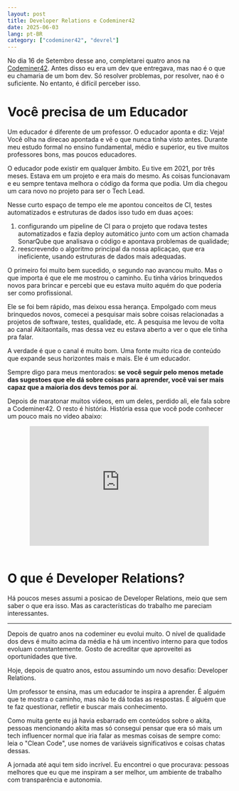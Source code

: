```yaml
---
layout: post
title: Developer Relations e Codeminer42
date: 2025-06-03
lang: pt-BR
category: ["codeminer42", "devrel"]
---
```


No dia 16 de Setembro desse ano, completarei quatro anos na [Codeminer42][]. Antes disso eu era um dev que entregava, mas nao é o que eu chamaria de um bom dev. Só resolver problemas, por resolver, nao é o suficiente. No entanto, é difícil perceber isso.

# Você precisa de um Educador

Um educador é diferente de um professor. O educador aponta e diz: Veja! Você olha na direcao apontada e vê o que nunca tinha visto antes. Durante meu estudo formal no ensino fundamental, médio e superior, eu tive muitos professores bons, mas poucos educadores.

O educador pode existir em qualquer âmbito. Eu tive em 2021, por três meses. Estava em um projeto e era mais do mesmo. As coisas funcionavam e eu sempre tentava melhora o código da forma que podia. Um dia chegou um cara novo no projeto para ser o Tech Lead.

Nesse curto espaço de tempo ele me apontou conceitos de CI, testes automatizados e estruturas de dados isso tudo
em duas açoes:

1. configurando um pipeline de CI para o projeto que rodava testes automatizados e fazia deploy automático junto com um
   action chamada SonarQube que analisava o código e apontava problemas de qualidade;
2. reescrevendo o algoritmo principal da nossa aplicaçao, que era ineficiente, usando estruturas de dados mais adequadas.

O primeiro foi muito bem sucedido, o segundo nao avancou muito. Mas o que importa é que ele me mostrou o caminho. Eu tinha vários brinquedos novos para brincar e percebi que eu estava muito aquém do que poderia ser como profissional.

Ele se foi bem rápido, mas deixou essa herança. Empolgado com meus brinquedos novos, comecei a pesquisar mais sobre coisas relacionadas a projetos de software, testes, qualidade, etc. A pesquisa me levou de volta ao canal Akitaontails, mas dessa vez eu estava aberto a ver o que ele tinha pra falar.

A verdade é que o canal é muito bom. Uma fonte muito rica de conteúdo que expande seus horizontes mais e mais. Ele é um educador.

Sempre digo para meus mentorados: **se você seguir pelo menos metade das sugestoes que ele dá sobre coisas para aprender, você vai ser mais capaz que a maioria dos devs temos por aí**.

Depois de maratonar muitos vídeos, em um deles, perdido ali, ele fala sobre a Codeminer42. O resto é história. História essa que você pode conhecer um pouco mais no vídeo abaixo:

<div style="display: flex; justify-content: center; align-items: center;">
    <iframe style="width: 80%; aspect-ratio: 3/2 auto;" src="https://www.youtube.com/embed/LUfmDUZOq1k?si=ixklgJiSvf8Aczai" title="Como é trabalhar na Codeminer42?" frameborder="0" allow="accelerometer; autoplay; clipboard-write; encrypted-media; gyroscope; picture-in-picture; web-share" referrerpolicy="strict-origin-when-cross-origin" allowfullscreen></iframe>
</div>

<br />

# O que é Developer Relations?

Há poucos meses assumi a posicao de Developer Relations, meio que sem saber o que era isso. Mas as características do trabalho me pareciam interessantes.

---


Depois de quatro anos na codeminer eu evolui muito. O nível de qualidade dos devs é muito acima da média e há um incentivo interno para que todos evoluam constantemente. Gosto de acreditar que aproveitei as oportunidades que tive.

Hoje, depois de quatro anos, estou assumindo um novo desafio: Developer Relations.

Um professor te ensina, mas um educador te inspira a aprender. É alguém que te
mostra o caminho, mas não te dá todas as respostas. É alguém que te faz questionar, refletir e buscar mais conhecimento.

Como muita gente eu já havia esbarrado em conteúdos sobre o akita, pessoas mencionando akita mas só consegui pensar que era só mais um tech influencer normal que iria falar as mesmas coisas de sempre como: leia o "Clean Code", use nomes de variáveis significativos e coisas chatas dessas.

A jornada até aqui tem sido incrível. Eu encontrei o que procurava: pessoas melhores que eu que me inspiram a ser melhor, um ambiente de trabalho com transparência e autonomia.

[Codeminer42]: https://codeminer42.com
[programa de trainee]: https://www.youtube.com/watch?v=j9rJ25sTBj8
